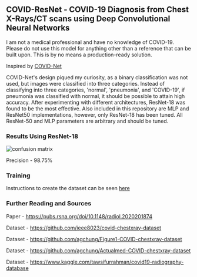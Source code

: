 ## COVID-ResNet - COVID-19 Diagnosis from Chest X-Rays/CT scans using Deep Convolutional Neural Networks

I am not a medical professional and have no knowledge of COVID-19. Please do not use this model for anything other than a reference that can be built upon. This is by no means a production-ready solution.

Inspired by [COVID-Net](https://github.com/lindawangg/COVID-Net)

COVID-Net's design piqued my curiosity, as a binary classification was not used, but images were classified into three categories. Instead of classifying into three categories, 'normal', 'pneumonia', and 'COVID-19', if pneumonia was classified with normal, it should be possible to attain high accuracy. After experimenting with different architectures, ResNet-18 was found to be the most effective. Also included in this repository are MLP and ResNet50 implementations, however, only ResNet-18 has been tuned. All ResNet-50 and MLP parameters are arbitrary and should be tuned.

### Results Using ResNet-18

![confusion matrix](https://img.techpowerup.org/200712/index.png)

Precision - 98.75%

### Training

Instructions to create the dataset can be seen [here](https://github.com/Stanley-Zheng/COVID-ResNet/blob/master/makedataset.md)

### Further Reading and Sources

Paper - https://pubs.rsna.org/doi/10.1148/radiol.2020201874

Dataset - https://github.com/ieee8023/covid-chestxray-dataset

Dataset - https://github.com/agchung/Figure1-COVID-chestxray-dataset

Dataset - https://github.com/agchung/Actualmed-COVID-chestxray-dataset

Dataset - https://www.kaggle.com/tawsifurrahman/covid19-radiography-database
